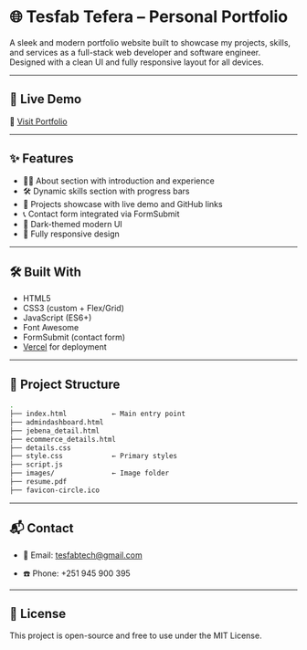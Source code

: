 # 🌐 Tesfab Tefera – Personal Portfolio

A sleek and modern portfolio website built to showcase my projects, skills, and services as a full-stack web developer and software engineer. Designed with a clean UI and fully responsive layout for all devices.

---

## 🚀 Live Demo

🔗 [Visit Portfolio](https://your-vercel-link.vercel.app)

---

## ✨ Features

- 🧑‍💻 About section with introduction and experience
- 🛠️ Dynamic skills section with progress bars
- 💼 Projects showcase with live demo and GitHub links
- 📞 Contact form integrated via FormSubmit
- 🌙 Dark-themed modern UI
- 📱 Fully responsive design

---

## 🛠️ Built With

- HTML5
- CSS3 (custom + Flex/Grid)
- JavaScript (ES6+)
- Font Awesome
- FormSubmit (contact form)
- [Vercel](https://vercel.com) for deployment

---

## 📂 Project Structure

```bash
.
├── index.html           ← Main entry point
├── admindashboard.html
├── jebena_detail.html
├── ecommerce_details.html
├── details.css
├── style.css            ← Primary styles
├── script.js
├── images/              ← Image folder
├── resume.pdf
├── favicon-circle.ico
```

---

## 📬 Contact

- 📧 Email: [tesfabtech@gmail.com](mailto:tesfabtech@gmail.com)
  
- ☎️ Phone: +251 945 900 395

---

## 📝 License

This project is open-source and free to use under the MIT License.
